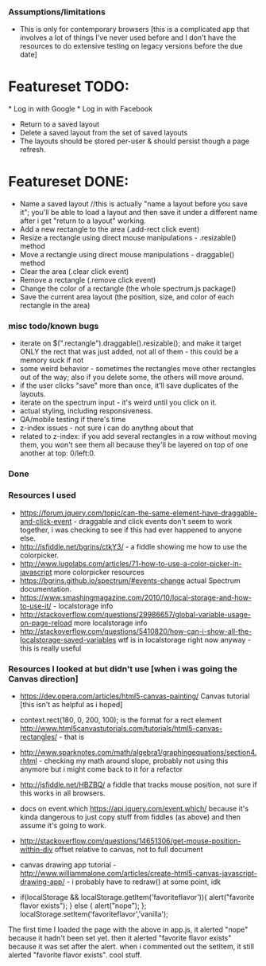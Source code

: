 ### Assumptions/limitations
* This is only for contemporary browsers [this is a complicated app that involves a lot of things I've never used before and I don't have the resources to do extensive testing on legacy versions before the due date]


# Featureset TODO: 
­* Log in with Google
­* Log in with Facebook
* Return to a saved layout
* Delete a saved layout from the set of saved layouts
* The layouts should be stored per­-user & should persist though a page refresh.

# Featureset DONE: 
* Name a saved layout //this is actually "name a layout before you save it"; you'll be able to load a layout and then save it under a different name after i get "return to a layout" working. 
* Add a new rectangle to the area (.add-rect click event)
* Resize a rectangle using direct mouse manipulations - .resizable() method
* Move a rectangle using direct mouse manipulations - draggable() method
* Clear the area (.clear click event)
* Remove a rectangle (.remove click event)
* Change the color of a rectangle (the whole spectrum.js package()
* Save the current area layout (the position, size, and color of each rectangle in the area)

### misc todo/known bugs
* iterate on $(".rectangle").draggable().resizable(); and make it target ONLY the rect that was just added, not all of them - this could be a memory suck if not
* some weird behavior - sometimes the rectangles move other rectangles out of the way; also if you delete some, the others will move around. 
* if the user clicks "save" more than once, it'll save duplicates of the layouts. 
* iterate on the spectrum input - it's weird until you click on it. 
* actual styling, including responsiveness. 
* QA/mobile testing if there's time
* z-index issues - not sure i can do anythng about that
* related to z-index: if you add several rectangles in a row without moving them, you won't see them all because they'll be layered on top of one another at top: 0/left:0.




### Done


### Resources I used
* https://forum.jquery.com/topic/can-the-same-element-have-draggable-and-click-event - draggable and click events don't seem to work together, i was checking to see if this had ever happened to anyone else.
* http://jsfiddle.net/bgrins/ctkY3/ - a fiddle showing me how to use the colorpicker.
* http://www.lugolabs.com/articles/71-how-to-use-a-color-picker-in-javascript more colorpicker resources
* https://bgrins.github.io/spectrum/#events-change actual Spectrum documentation.
* https://www.smashingmagazine.com/2010/10/local-storage-and-how-to-use-it/ - localstorage info
* http://stackoverflow.com/questions/29986657/global-variable-usage-on-page-reload more localstorage info
* http://stackoverflow.com/questions/5410820/how-can-i-show-all-the-localstorage-saved-variables wtf is in localstorage right now anyway - this is really useful



### Resources I looked at but didn't use [when i was going the Canvas direction]

* https://dev.opera.com/articles/html5-canvas-painting/ Canvas tutorial [this isn't as helpful as i hoped]
*  context.rect(180, 0, 200, 100); is the format for a rect element http://www.html5canvastutorials.com/tutorials/html5-canvas-rectangles/ - that is 
* http://www.sparknotes.com/math/algebra1/graphingequations/section4.rhtml - checking my math around slope, probably not using this anymore but i might come back to it for a refactor
* http://jsfiddle.net/HBZBQ/ a fiddle that tracks mouse position, not sure if this works in all browsers.
* docs on event.which https://api.jquery.com/event.which/ because it's kinda dangerous to just copy stuff from fiddles (as above) and then assume it's going to work.
* http://stackoverflow.com/questions/14651306/get-mouse-position-within-div offset relative to canvas, not to full document 
* canvas drawing app tutorial - http://www.williammalone.com/articles/create-html5-canvas-javascript-drawing-app/ - i probably have to redraw() at some point, idk



* if(localStorage && localStorage.getItem('favoriteflavor')){
      alert("favorite flavor exists");
    } else {
      alert("nope");
    };
      localStorage.setItem('favoriteflavor','vanilla');


The first time I loaded the page with the above in app.js, it alerted "nope" because it hadn't been set yet. then it alerted "favorite flavor exists" because it was set after the alert. when i commented out the setItem, it still alerted "favorite flavor exists". cool stuff. 
